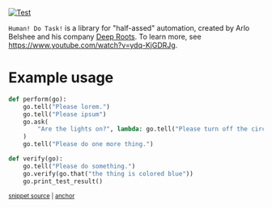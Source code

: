 
[![Test](../../actions/workflows/test.yml/badge.svg)](../../actions/workflows/test.yml)

`Human! Do Task!` is a library for "half-assed" automation, created by Arlo Belshee and his company [Deep Roots](https://www.digdeeproots.com/). To learn more, see https://www.youtube.com/watch?v=ydq-KjGDRJg.

# Example usage

<!-- snippet: example_usage -->
<a id='snippet-example_usage'></a>
```py
def perform(go):
    go.tell("Please lorem.")
    go.tell("Please ipsum")
    go.ask(
        "Are the lights on?", lambda: go.tell("Please turn off the circuit breaker.")
    )
    go.tell("Please do one more thing.")

def verify(go):
    go.tell("Please do something.")
    go.verify(go.that("the thing is colored blue"))
    go.print_test_result()
```
<sup><a href='/example_usage.py#L3-L17' title='Snippet source file'>snippet source</a> | <a href='#snippet-example_usage' title='Start of snippet'>anchor</a></sup>
<!-- endSnippet -->
